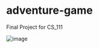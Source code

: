 # adventure-game
Final Project for CS_111

![image](https://user-images.githubusercontent.com/49349631/144493028-0d2ad644-474c-4333-a4b5-5c10020faf1b.png)
